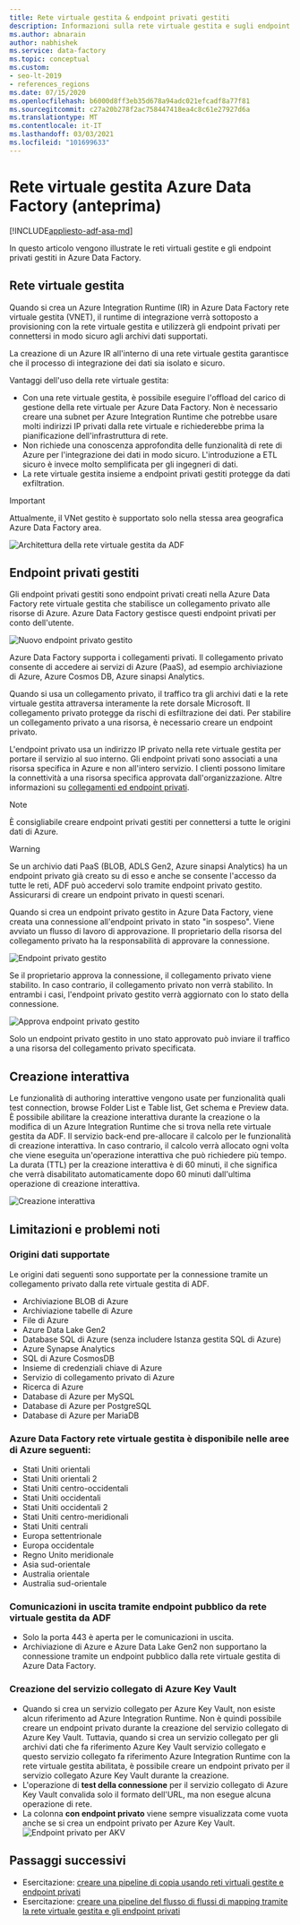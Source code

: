 ```yaml
---
title: Rete virtuale gestita & endpoint privati gestiti
description: Informazioni sulla rete virtuale gestita e sugli endpoint privati gestiti in Azure Data Factory.
ms.author: abnarain
author: nabhishek
ms.service: data-factory
ms.topic: conceptual
ms.custom:
- seo-lt-2019
- references_regions
ms.date: 07/15/2020
ms.openlocfilehash: b6000d8ff3eb35d678a94adc021efcadf8a77f81
ms.sourcegitcommit: c27a20b278f2ac758447418ea4c8c61e27927d6a
ms.translationtype: MT
ms.contentlocale: it-IT
ms.lasthandoff: 03/03/2021
ms.locfileid: "101699633"
---
```

# <a name="azure-data-factory-managed-virtual-network-preview"></a>Rete virtuale gestita Azure Data Factory (anteprima)

[!INCLUDE[appliesto-adf-asa-md](includes/appliesto-adf-asa-md.md)]

In questo articolo vengono illustrate le reti virtuali gestite e gli endpoint privati gestiti in Azure Data Factory.


## <a name="managed-virtual-network"></a>Rete virtuale gestita

Quando si crea un Azure Integration Runtime (IR) in Azure Data Factory rete virtuale gestita (VNET), il runtime di integrazione verrà sottoposto a provisioning con la rete virtuale gestita e utilizzerà gli endpoint privati per connettersi in modo sicuro agli archivi dati supportati. 

La creazione di un Azure IR all'interno di una rete virtuale gestita garantisce che il processo di integrazione dei dati sia isolato e sicuro. 

Vantaggi dell'uso della rete virtuale gestita:

- Con una rete virtuale gestita, è possibile eseguire l'offload del carico di gestione della rete virtuale per Azure Data Factory. Non è necessario creare una subnet per Azure Integration Runtime che potrebbe usare molti indirizzi IP privati dalla rete virtuale e richiederebbe prima la pianificazione dell'infrastruttura di rete. 
- Non richiede una conoscenza approfondita delle funzionalità di rete di Azure per l'integrazione dei dati in modo sicuro. L'introduzione a ETL sicuro è invece molto semplificata per gli ingegneri di dati. 
- La rete virtuale gestita insieme a endpoint privati gestiti protegge da dati exfiltration. 

> [!IMPORTANT]
>Attualmente, il VNet gestito è supportato solo nella stessa area geografica Azure Data Factory area.
 

![Architettura della rete virtuale gestita da ADF](./media/managed-vnet/managed-vnet-architecture-diagram.png)

## <a name="managed-private-endpoints"></a>Endpoint privati gestiti

Gli endpoint privati gestiti sono endpoint privati creati nella Azure Data Factory rete virtuale gestita che stabilisce un collegamento privato alle risorse di Azure. Azure Data Factory gestisce questi endpoint privati per conto dell'utente. 

![Nuovo endpoint privato gestito](./media/tutorial-copy-data-portal-private/new-managed-private-endpoint.png)

Azure Data Factory supporta i collegamenti privati. Il collegamento privato consente di accedere ai servizi di Azure (PaaS), ad esempio archiviazione di Azure, Azure Cosmos DB, Azure sinapsi Analytics.

Quando si usa un collegamento privato, il traffico tra gli archivi dati e la rete virtuale gestita attraversa interamente la rete dorsale Microsoft. Il collegamento privato protegge da rischi di esfiltrazione dei dati. Per stabilire un collegamento privato a una risorsa, è necessario creare un endpoint privato.

L'endpoint privato usa un indirizzo IP privato nella rete virtuale gestita per portare il servizio al suo interno. Gli endpoint privati sono associati a una risorsa specifica in Azure e non all'intero servizio. I clienti possono limitare la connettività a una risorsa specifica approvata dall'organizzazione. Altre informazioni su [collegamenti ed endpoint privati](../private-link/index.yml).

> [!NOTE]
> È consigliabile creare endpoint privati gestiti per connettersi a tutte le origini dati di Azure. 
 
> [!WARNING]
> Se un archivio dati PaaS (BLOB, ADLS Gen2, Azure sinapsi Analytics) ha un endpoint privato già creato su di esso e anche se consente l'accesso da tutte le reti, ADF può accedervi solo tramite endpoint privato gestito. Assicurarsi di creare un endpoint privato in questi scenari. 

Quando si crea un endpoint privato gestito in Azure Data Factory, viene creata una connessione all'endpoint privato in stato "in sospeso". Viene avviato un flusso di lavoro di approvazione. Il proprietario della risorsa del collegamento privato ha la responsabilità di approvare la connessione.

![Endpoint privato gestito](./media/tutorial-copy-data-portal-private/manage-private-endpoint.png)

Se il proprietario approva la connessione, il collegamento privato viene stabilito. In caso contrario, il collegamento privato non verrà stabilito. In entrambi i casi, l'endpoint privato gestito verrà aggiornato con lo stato della connessione.

![Approva endpoint privato gestito](./media/tutorial-copy-data-portal-private/approve-private-endpoint.png)

Solo un endpoint privato gestito in uno stato approvato può inviare il traffico a una risorsa del collegamento privato specificata.

## <a name="interactive-authoring"></a>Creazione interattiva
Le funzionalità di authoring interattive vengono usate per funzionalità quali test connection, browse Folder List e Table list, Get schema e Preview data. È possibile abilitare la creazione interattiva durante la creazione o la modifica di un Azure Integration Runtime che si trova nella rete virtuale gestita da ADF. Il servizio back-end pre-allocare il calcolo per le funzionalità di creazione interattiva. In caso contrario, il calcolo verrà allocato ogni volta che viene eseguita un'operazione interattiva che può richiedere più tempo. La durata (TTL) per la creazione interattiva è di 60 minuti, il che significa che verrà disabilitato automaticamente dopo 60 minuti dall'ultima operazione di creazione interattiva.

![Creazione interattiva](./media/managed-vnet/interactive-authoring.png)

## <a name="limitations-and-known-issues"></a>Limitazioni e problemi noti
### <a name="supported-data-sources"></a>Origini dati supportate
Le origini dati seguenti sono supportate per la connessione tramite un collegamento privato dalla rete virtuale gestita di ADF.
- Archiviazione BLOB di Azure
- Archiviazione tabelle di Azure
- File di Azure
- Azure Data Lake Gen2
- Database SQL di Azure (senza includere Istanza gestita SQL di Azure)
- Azure Synapse Analytics
- SQL di Azure CosmosDB
- Insieme di credenziali chiave di Azure
- Servizio di collegamento privato di Azure
- Ricerca di Azure
- Database di Azure per MySQL
- Database di Azure per PostgreSQL
- Database di Azure per MariaDB

### <a name="azure-data-factory-managed-virtual-network-is-available-in-the-following-azure-regions"></a>Azure Data Factory rete virtuale gestita è disponibile nelle aree di Azure seguenti:
- Stati Uniti orientali
- Stati Uniti orientali 2
- Stati Uniti centro-occidentali
- Stati Uniti occidentali
- Stati Uniti occidentali 2
- Stati Uniti centro-meridionali
- Stati Uniti centrali
- Europa settentrionale
- Europa occidentale
- Regno Unito meridionale
- Asia sud-orientale
- Australia orientale
- Australia sud-orientale

### <a name="outbound-communications-through-public-endpoint-from-adf-managed-virtual-network"></a>Comunicazioni in uscita tramite endpoint pubblico da rete virtuale gestita da ADF
- Solo la porta 443 è aperta per le comunicazioni in uscita.
- Archiviazione di Azure e Azure Data Lake Gen2 non supportano la connessione tramite un endpoint pubblico dalla rete virtuale gestita di Azure Data Factory.

### <a name="linked-service-creation-of-azure-key-vault"></a>Creazione del servizio collegato di Azure Key Vault 
- Quando si crea un servizio collegato per Azure Key Vault, non esiste alcun riferimento ad Azure Integration Runtime. Non è quindi possibile creare un endpoint privato durante la creazione del servizio collegato di Azure Key Vault. Tuttavia, quando si crea un servizio collegato per gli archivi dati che fa riferimento Azure Key Vault servizio collegato e questo servizio collegato fa riferimento Azure Integration Runtime con la rete virtuale gestita abilitata, è possibile creare un endpoint privato per il servizio collegato Azure Key Vault durante la creazione. 
- L'operazione di **test della connessione** per il servizio collegato di Azure Key Vault convalida solo il formato dell'URL, ma non esegue alcuna operazione di rete.
- La colonna **con endpoint privato** viene sempre visualizzata come vuota anche se si crea un endpoint privato per Azure Key Vault.
![Endpoint privato per AKV](./media/managed-vnet/akv-pe.png)

## <a name="next-steps"></a>Passaggi successivi

- Esercitazione: [creare una pipeline di copia usando reti virtuali gestite e endpoint privati](tutorial-copy-data-portal-private.md) 
- Esercitazione: [creare una pipeline del flusso di flussi di mapping tramite la rete virtuale gestita e gli endpoint privati](tutorial-data-flow-private.md)